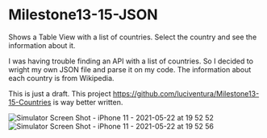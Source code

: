# Milestone13-15-JSON
Shows a Table View with a list of countries. Select the country and see the information about it.

I was having trouble finding an API with a list of countries. So I decided to wright my own JSON file and parse it on my code.
The information about each country is from Wikipedia. 

This is just a draft. This project https://github.com/luciventura/Milestone13-15-Countries is way better written.


![Simulator Screen Shot - iPhone 11 - 2021-05-22 at 19 52 52](https://user-images.githubusercontent.com/80002790/119242872-ef75c400-bb37-11eb-9cf2-306be84d648c.png)
![Simulator Screen Shot - iPhone 11 - 2021-05-22 at 19 52 56](https://user-images.githubusercontent.com/80002790/119242873-f270b480-bb37-11eb-8cf0-9f76a53fe039.png)
